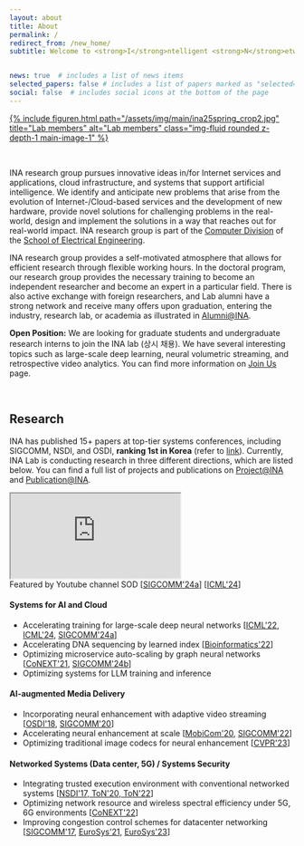 ```yaml
---
layout: about
title: About
permalink: /
redirect_from: /new_home/
subtitle: Welcome to <strong>I</strong>ntelligent <strong>N</strong>etwork <strong>A</strong>rchitecture Lab @ <a href='https://kaist.ac.kr'>KAIST</a>!


news: true  # includes a list of news items
selected_papers: false # includes a list of papers marked as "selected={true}"
social: false  # includes social icons at the bottom of the page
---
```


<div class="row justify-content-sm-center">
    <div class="col-md mt-3 col-md-12">
        <a href="/assets/pdf/INA-poster-202305-web.pdf" target="_blank">
            {% include figuren.html path="/assets/img/main/ina25spring_crop2.jpg" title="Lab members" alt="Lab members" class="img-fluid rounded z-depth-1 main-image-1" %}
        </a>
        <div class="caption">
        </div>
    </div>
</div>


&nbsp;

INA research group pursues innovative ideas in/for Internet services and applications, cloud infrastructure, and systems that support artificial intelligence. We identify and anticipate new problems that arise from the evolution of Internet-/Cloud-based services and the development of new hardware, provide novel solutions for challenging problems in the real-world, design and implement the solutions in a way that reaches out for real-world impact. INA research group is part of the [Computer Division](https://computer.kaist.ac.kr) of the [School of Electrical Engineering](https://ee.kaist.ac.kr). 

INA research group provides a self-motivated atmosphere that allows for efficient research through flexible working hours. In the doctoral program, our research group provides the necessary training to become an independent researcher and become an expert in a particular field. There is also active exchange with foreign researchers, and Lab alumni have a strong network and receive many offers upon graduation, entering the industry, research lab, or academia as illustrated in [Alumni@INA](/alumni).

**Open Position:** We are looking for graduate students and undergraduate research interns to join the INA lab (상시 채용). We have several interesting topics such as large-scale deep learning, neural volumetric streaming, and retrospective video analytics. You can find more information on [Join Us](/join-us) page.


&nbsp;
&nbsp;
## **Research**


INA has published 15+ papers at top-tier systems conferences, including SIGCOMM, NSDI, and OSDI, **ranking 1st in Korea** (refer to [link](https://csrankings.org/#/fromyear/2012/toyear/2024/index?comm&kr)).
Currently, INA Lab is conducting research in three different directions, which are listed below. You can find a full list of projects and publications on [Project@INA](/projects) and [Publication@INA](/publications).

<div class="row justify-content-sm-center">
    <div class="col-md mt-3 col-md-10">
        <div class="embed-responsive embed-responsive-16by9">
            <iframe class="embed-responsive-item" src="https://www.youtube.com/embed/vvIG2Cw34Y4?start=124&end=316&autoplay=1&mute=1&loop=1&controls=0&rel=0" allowfullscreen></iframe>
        </div>
        <div class="caption">
            Featured by Youtube channel SOD [<a href="/projects/stellatrain">SIGCOMM'24a</a>] [<a href="/projects/esmoe">ICML'24</a>]
        </div>
    </div>
</div>

#### _<i class="fa fa-robot mr-2 mt-3"></i>_  **Systems for AI and Cloud**
- Accelerating training for large-scale deep neural networks [[ICML'22](/projects/tspipe), [ICML'24](/projects/esmoe), [SIGCOMM'24a](/projects/stellatrain)]
- Accelerating DNA sequencing by learned index [[Bioinformatics'22](/projects/bwa-meme)]
- Optimizing microservice auto-scaling by graph neural networks [[CoNEXT'21](/projects/graf), [SIGCOMM'24b](/projects/topfull)]
- Optimizing systems for LLM training and inference

#### _<i class="fa fa-photo-video mr-2"></i>_ **AI-augmented Media Delivery**
<!-- - Improving video streaming quality by neural super-resolution -->
- Incorporating neural enhancement with adaptive video streaming [[OSDI'18](/projects/nas), [SIGCOMM'20](/projects/livenas)]
- Accelerating neural enhancement at scale [[MobiCom'20](/projects/nemo/), [SIGCOMM'22](/projects/neuroscaler)]
- Optimizing traditional image codecs for neural enhancement [[CVPR'23](/projects/accelir)]

#### _<i class="fa fa-cloud mr-2"></i>_  **Networked Systems (Data center, 5G) / Systems Security**
- Integrating trusted execution environment with conventional networked systems [[NSDI'17, ToN'20, ToN'22](/projects/sgx)]
- Optimizing network resource and wireless spectral efficiency under 5G, 6G environments [[CoNEXT'22](/projects/outran)]
- Improving congestion control schemes for datacenter networking [[SIGCOMM'17](/projects/expresspass), [EuroSys'21](/projects/tlt), [EuroSys'23](/projects/flexpass)]

&nbsp;
&nbsp;
&nbsp;
